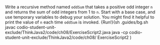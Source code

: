 Write a recursive method named `oddSum` that takes a positive odd integer `n` and returns the sum of odd integers from 1 to `n`.
Start with a base case, and use temporary variables to debug your solution.
You might find it helpful to print the value of `n` each time `oddSum` is invoked.
{Run!}(sh .guides/bg.sh javac codio-student-unit-exclude/ThinkJava2/code/ch08/ExerciseScript2.java java -cp codio-student-unit-exclude/ThinkJava2/code/ch08/ ExerciseScript2 )
